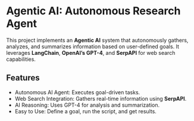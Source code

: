 # Agentic AI: Autonomous Research Agent

This project implements an **Agentic AI** system that autonomously gathers, analyzes, and summarizes information based on user-defined goals. It leverages **LangChain**, **OpenAI’s GPT-4**, and **SerpAPI** for web search capabilities.

## Features
- Autonomous AI Agent: Executes goal-driven tasks.
- Web Search Integration: Gathers real-time information using **SerpAPI**.
- AI Reasoning: Uses GPT-4 for analysis and summarization.
- Easy to Use: Define a goal, run the script, and get results.

